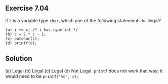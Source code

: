 ## Exercise 7.04

if `c` is a variable type `char`, which one of the following statements is illegal?

```
(a) i += c; /* i has type int */
(b) c = 2 * c - 1;
(c) putchar(c);
(d) printf(c);
```

## Solution

(a) Legal
(b) Legal
(c) Legal
(d) Not Legal. `printf` does not work that way; it would need to be `printf("%c", c);`
